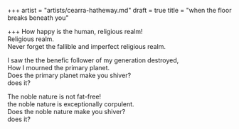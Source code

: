 +++
artist = "artists/cearra-hatheway.md"
draft = true
title = "when the floor breaks beneath you"

+++
How happy is the human, religious realm!  
Religious realm.  
Never forget the fallible and imperfect religious realm.  
  
I saw the the benefic follower of my generation destroyed,  
How I mourned the primary planet.  
Does the primary planet make you shiver?  
does it?  
  
The noble nature is not fat-free!  
the noble nature is exceptionally corpulent.  
Does the noble nature make you shiver?  
does it?